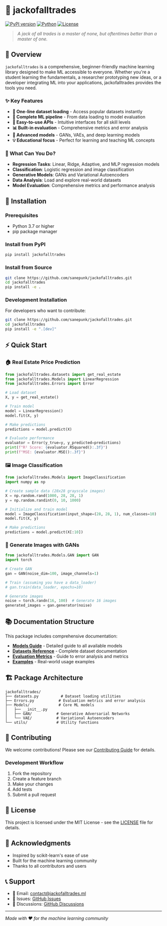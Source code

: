 # 🎯 jackofalltrades

[![PyPI version](https://badge.fury.io/py/jackofalltrades.svg)](https://badge.fury.io/py/jackofalltrades)
[![Python](https://img.shields.io/badge/python-3.7+-blue.svg)](https://www.python.org/downloads/)
[![License](https://img.shields.io/badge/license-MIT-green.svg)](LICENSE)

> *A jack of all trades is a master of none, but oftentimes better than a master of one.*

## 🌟 Overview

`jackofalltrades` is a comprehensive, beginner-friendly machine learning library designed to make ML accessible to everyone. Whether you're a student learning the fundamentals, a researcher prototyping new ideas, or a developer integrating ML into your applications, jackofalltrades provides the tools you need.

### ✨ Key Features

- **🚀 One-line dataset loading** - Access popular datasets instantly
- **🧠 Complete ML pipeline** - From data loading to model evaluation
- **🔧 Easy-to-use APIs** - Intuitive interfaces for all skill levels
- **📊 Built-in evaluation** - Comprehensive metrics and error analysis
- **🎨 Advanced models** - GANs, VAEs, and deep learning models
- **💡 Educational focus** - Perfect for learning and teaching ML concepts

### 🎯 What Can You Do?

- **Regression Tasks**: Linear, Ridge, Adaptive, and MLP regression models
- **Classification**: Logistic regression and image classification
- **Generative Models**: GANs and Variational Autoencoders
- **Data Analysis**: Load and explore real-world datasets
- **Model Evaluation**: Comprehensive metrics and performance analysis

## 🔧 Installation

### Prerequisites

- Python 3.7 or higher
- pip package manager

### Install from PyPI

```bash
pip install jackofalltrades
```

### Install from Source

```bash
git clone https://github.com/sanepunk/jackofalltrades.git
cd jackofalltrades
pip install -e .
```

### Development Installation

For developers who want to contribute:

```bash
git clone https://github.com/sanepunk/jackofalltrades.git
cd jackofalltrades
pip install -e ".[dev]"
```

## ⚡ Quick Start

### 🏠 Real Estate Price Prediction

```python
from jackofalltrades.datasets import get_real_estate
from jackofalltrades.Models import LinearRegression
from jackofalltrades.Errors import Error

# Load dataset
X, y = get_real_estate()

# Train model
model = LinearRegression()
model.fit(X, y)

# Make predictions
predictions = model.predict(X)

# Evaluate performance
evaluator = Error(y_true=y, y_predicted=predictions)
print(f"R² Score: {evaluator.RSquared():.3f}")
print(f"MSE: {evaluator.MSE():.3f}")
```

### 🖼️ Image Classification

```python
from jackofalltrades.Models import ImageClassification
import numpy as np

# Create sample data (28x28 grayscale images)
X = np.random.rand(1000, 28, 28, 1)
y = np.random.randint(0, 10, 1000)

# Initialize and train model
model = ImageClassification(input_shape=(28, 28, 1), num_classes=10)
model.fit(X, y)

# Make predictions
predictions = model.predict(X[:10])
```

### 🎲 Generate Images with GANs

```python
from jackofalltrades.Models.GAN import GAN
import torch

# Create GAN
gan = GAN(noise_dim=100, image_channels=1)

# Train (assuming you have a data_loader)
# gan.train(data_loader, epochs=10)

# Generate images
noise = torch.randn(16, 100)  # Generate 16 images
generated_images = gan.generator(noise)
```

## 📚 Documentation Structure

This package includes comprehensive documentation:

- **[Models Guide](models_guide.md)** - Detailed guide to all available models
- **[Datasets Reference](datasets_reference.md)** - Complete dataset documentation
- **[Evaluation Metrics](evaluation_metrics.md)** - Guide to error analysis and metrics
- **[Examples](examples/)** - Real-world usage examples

## 🏗️ Package Architecture

```
jackofalltrades/
├── datasets.py          # Dataset loading utilities
├── Errors.py           # Evaluation metrics and error analysis
├── Models/             # Core ML models
│   ├── __init__.py
│   ├── GAN/           # Generative Adversarial Networks
│   └── VAE/           # Variational Autoencoders
└── utils/             # Utility functions
```

## 🤝 Contributing

We welcome contributions! Please see our [Contributing Guide](CONTRIBUTING.md) for details.

### Development Workflow

1. Fork the repository
2. Create a feature branch
3. Make your changes
4. Add tests
5. Submit a pull request

## 📄 License

This project is licensed under the MIT License - see the [LICENSE](LICENSE) file for details.

## 🙏 Acknowledgments

- Inspired by scikit-learn's ease of use
- Built for the machine learning community
- Thanks to all contributors and users

## 📞 Support

- 📧 Email: [contact@jackofalltrades.ml](mailto:contact@jackofalltrades.ml)
- 🐛 Issues: [GitHub Issues](https://github.com/sanepunk/jackofalltrades/issues)
- 💬 Discussions: [GitHub Discussions](https://github.com/sanepunk/jackofalltrades/discussions)

---

*Made with ❤️ for the machine learning community*
